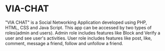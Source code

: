 # VIA-CHAT
"VIA CHAT" is a Social Networking Application developed using PHP, HTML, CSS and Java Script. This app can be accessed by two types of roles(admin and users). Admin role includes features like Block and Verify a user and see user's activities. User role includes features like post, like, comment, message a friend, follow and unfollow a friend.
